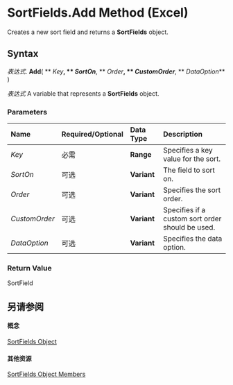 
# SortFields.Add Method (Excel)

Creates a new sort field and returns a  **SortFields** object.


## Syntax

 _表达式_. **Add**( ** _Key_**, ** _SortOn_**, ** _Order_**, ** _CustomOrder_**, ** _DataOption_** )

 _表达式_ A variable that represents a **SortFields** object.


### Parameters



|**Name**|**Required/Optional**|**Data Type**|**Description**|
|:-----|:-----|:-----|:-----|
| _Key_|必需|**Range**|Specifies a key value for the sort.|
| _SortOn_|可选|**Variant**|The field to sort on.|
| _Order_|可选|**Variant**|Specifies the sort order.|
| _CustomOrder_|可选|**Variant**|Specifies if a custom sort order should be used.|
| _DataOption_|可选|**Variant**|Specifies the data option.|

### Return Value

SortField


## 另请参阅


#### 概念


[SortFields Object](a9c83ea1-1cd9-1552-1f03-71bd92a2cc72.md)
#### 其他资源


[SortFields Object Members](http://msdn.microsoft.com/library/3fe54843-d34a-5d1a-75d6-2645da2755bc%28Office.15%29.aspx)